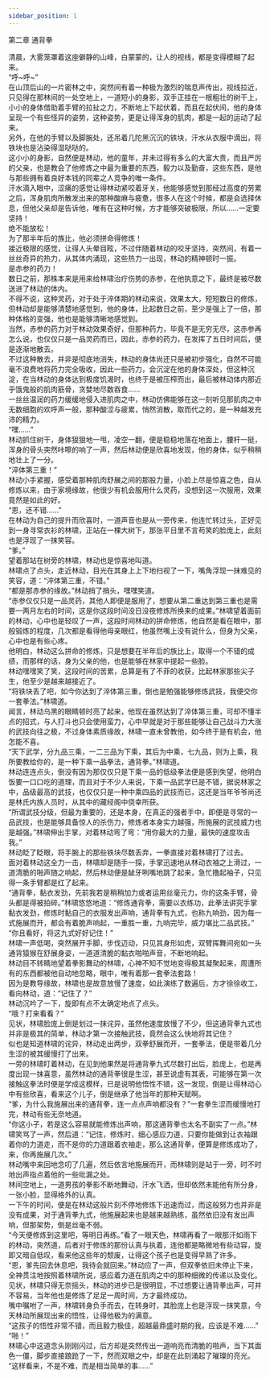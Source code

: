 ```yaml
---
sidebar_position: 1
---
```

 第二章 通背拳


清晨，大雾笼罩着这座僻静的山峰，白蒙蒙的，让人的视线，都是变得模糊了起来。  
“呼~呼~”  
在山顶后山的一片密林之中，突然间有着一种极为激烈的喘息声传出，视线拉近，只见得在那林间的一处空地上，一道短小的身影，双手正挂在一根粗壮的树干上，小小的身体借助着手臂的拉扯之力，不断地上下起伏着，而且在起伏间，他的身体呈现一个有些怪异的姿势，这种姿势，更是让得浑身的肌肉，都是一起的运动了起来。  
另外，在他的手臂以及脚腕处，还吊着几陀黑沉沉的铁块，汗水从衣服中滴出，将铁块也是沾染得湿哒哒的。  
这小小的身影，自然便是林动，他的童年，并未过得有多么的大富大贵，而且严厉的父亲，也是教会了他修炼之中最为重要的东西，毅力以及勤奋，这些东西，是他与那些拥有着良好本钱的同辈之人竞争的唯一条件。  
汗水滴入眼中，涩痛的感觉让得林动紧咬着牙关，他能够感觉到那经过高度的劳累之后，浑身肌肉所散发出来的那种酸麻与疲惫，很多人在这个时候，都是会选择休息，但他父亲却是告诉他，唯有在这种时候，方才能够突破极限，所以……一定要坚持！  
绝不能放松！  
为了那半年后的族比，他必须拼命得修炼！  
接近极限的感觉，让得人头晕目眩，不过伴随着林动的咬牙坚持，突然间，有着一丝丝奇异的热力，从其体内涌现，这些热力一出现，林动的精神顿时一振。  
是赤参的药力！  
数日之前，那株本来是用来给林啸治疗伤势的赤参，在他执意之下，最终是被尽数送进了林动的体内。  
不得不说，这种灵药，对于处于淬体期的林动来说，效果太大，短短数日的修炼，但林动却是能够清楚地感觉到，他的身体，比起数日之前，至少是强上了一倍，那种体格的变强，他也是能够清晰地感觉到。  
当然，赤参的药力对于林动效果奇好，但那种药力，毕竟不是无穷无尽，这赤参再怎么说，也仅仅只是一品灵药而已，因此，赤参的药力，在发挥了五日时间后，便是逐渐地散去。  
不过这种散去，并非是彻底地消失，林动的身体尚还只是被初步强化，自然不可能毫不浪费地将药力完全吸收，因此一些药力，会沉淀在他的身体深处，但这种沉淀，在当林动的身体达到极度饥渴时，也终于是被压榨而出，最后被林动体内那近乎饿鬼般的肌肉筋骨，贪婪地尽数吞食……  
一丝丝温润的药力缓缓地侵入进肌肉之中，林动仿佛能够在这一刻听见那肌肉之中无数细胞的欢呼声一般，那种酸涩与疲累，悄然消散，取而代之的，是一种越发充沛的精力。  
“嘿……”  
林动抓住树干，身体狠狠地一甩，凌空一翻，便是稳稳地落在地面上，腰杆一挺，浑身的骨头突然咔嚓的响了一声，然后林动便是欣喜地发现，他的身体，似乎稍稍地壮上了一分。  
“淬体第三重！”  
林动小手紧握，感受着那种肌肉舒展之间的那股力量，小脸上尽是惊喜之色，自从修炼以来，由于家境缘故，他很少有机会服用什么灵药，没想到这一次服用，效果竟然是如此的好。  
“恩，还不错……”  
在林动为自己的提升而欣喜时，一道声音也是从一旁传来，他连忙转过头，正好见到一身寻常衣衫的林啸，正站在一棵大树下，那张平日里不言苟笑的脸庞上，此刻也是浮现了一抹笑容。  
“爹。”  
望着那站在树旁的林啸，林动也是惊喜地叫道。  
林啸点了点头，走近林动，目光在其身上上下地扫视了一下，嘴角浮现一抹难见的笑容，道：“淬体第三重，不错。”  
“都是那赤参的缘故。”林动捎了捎头，嘿嘿笑道。  
“赤参仅仅只是一品灵药，其他人即便是服用了，想要从第二重达到第三重也是需要一两月左右的时间，这是你这段时间没日没夜修炼所换来的成果。”林啸望着面前的林动，心中也是轻叹了一声，这段时间林动的拼命修炼，他自然是看在眼中，那般锻炼的程度，几次都是看得他母亲眼红，他虽然嘴上没有说什么，但身为父亲，心中也是有些心疼。  
他明白，林动这么拼命的修炼，只是想要在半年后的族比上，取得一个不错的成绩，而那样的话，身为父亲的他，也是能够在林家中提起一些脸。  
林动嘿嘿笑了笑，这段时间的苦累，总算是有了不菲的收获，比起林家那些尖子生，他至少是越来越接近了。  
“将铁块丢了吧，如今你达到了淬体第三重，倒也是勉强能够修炼武技，我便交你一套拳法。”林啸道。  
闻言，林动乌黑的眼睛顿时亮了起来，他现在虽然达到了淬体第三重，可却不懂半点的招式，与人打斗也只会使用蛮力，心中早就是对于那些能够让自己战斗力大涨的武技向往之极，不过身体素质缘故，林啸一直未曾教他，如今终于是有机会，他怎能不喜。  
“天下武学，分九品三乘，一二三品为下乘，其后为中乘，七九品，则为上乘，我所要教给你的，是一种下乘一品拳法，通背拳。”林啸道。  
林动连连点头，倒没有因为那仅仅只是下乘一品的低级拳法便是感到失望，他明白饭要一口口吃的道理，而且对于不少人来说，下乘一品武学已是不错，据说林家之中，品级最高的武技，也仅仅只是一种中乘四品的武技而已，这还是当年爷爷尚还是林氏内族人员时，从其中的藏经阁中侥幸所获。  
“所谓武技分级，但最为重要的，还是本身，在真正的强者手中，即便是寻常的一品武技，也是能够具备惊人的杀伤力，修炼者本身实力越强，所施展的武技威力也是越强。”林啸伸出手掌，对着林动弯了弯：“用你最大的力量，最快的速度攻击我。”  
林动眨了眨眼，将手腕上的那些铁块尽数丢弃，一拳直接对着林啸打了过去。  
面对着林动这全力一击，林啸却是随手一探，手掌迅速地从林动衣袖之上滑过，一道清脆的啪声随之响起，然后林动便是龇牙咧嘴地跳了起来，急忙撸起袖子，只见得一条手臂都是红了起来。  
“通背拳，黏衣发劲，先前我若是稍稍加力或者运用丝毫元力，你的这条手臂，骨头都是得被拍碎。”林啸悠悠地道：“修炼通背拳，需要以衣练功，此拳法讲究手掌黏衣发劲，修炼时黏自己的衣服发出声响，通背拳有九式，也称九响劲，因为每一式施展而开，都会有着脆声响起，一重胜一重，九响完毕，威力堪比二品武技。”  
“你且看好，将这九式好好记住！”  
林啸一声低喝，突然展开手脚，步伐迈动，只见其身形如虎，双臂挥舞间宛如一头通背猿猴在舒展身姿，一道道清脆的黏衣啪啪声音，不断地响起。  
林动目不转睛地望着拳影舞动的林啸，心神不知不觉地变得极其凝聚起来，周遭所有的东西都被他自动地忽略，眼中，唯有着那一套拳法套路！  
因为是教导缘故，林啸也是故意放慢了速度，如此演练了数遍后，方才徐徐收工，看向林动，道：“记住了？”  
林动沉吟了一下，旋即有点不太确定地点了点头。  
“哦？打来看看？”  
见状，林啸脸庞上倒是划过一抹诧异，虽然他速度放慢了不少，但这通背拳九式也并非是极其的简单，林动才第一次接触武技，竟然会这么快地将其记住？  
似也是知道林啸的诧异，林动走出两步，双拳舒展而开，一套拳法，便是带着几分生涩的被其缓慢打了出来。  
一旁的林啸盯着林动，在见到他果然是将通背拳九式尽数打出后，脸庞上，也是再度出现一抹喜意，虽然林动的通背拳很是生涩，甚至说虚有其表，可能够在第一次接触这拳法时便是学成这模样，已是说明他悟性不错，这一发现，倒是让得林动心中有些欣喜，看来这个儿子，倒是继承了他当年的那种天赋啊。  
“爹，为什么我施展出来的通背拳，连一点点声响都没有？”一套拳生涩而缓慢地打完，林动有些无奈地道。  
“你这小子，若是这么容易就能修炼出声响，那这通背拳也太名不副实了一点。”林啸笑骂了一声，然后道：“记住，修炼时，细心感应力道，只要你能做到让衣袖跟着你的力道走，而不是你的力道跟着衣袖走，那么这通背拳，便算是修炼成功了，来，你再施展几次。”  
林动嘴中来回地念叨了几遍，然后依言地施展而开，而林啸则是站于一旁，时不时地出声指点着他的一些纰漏之处。  
林间空地上，一道男孩的拳影不断地舞动，汗水飞洒，但却依然未能他有所分身，一张小脸，显得格外的认真。  
一下午的时间，便是在林动这般片刻不停地修炼下迅速而过，而这般努力也并非是没有成果，对于通背拳九式，他施展起来也是越来越熟练，虽然依旧没有发出声响，但那架势，倒是丝毫不弱。  
“今天便修炼到这里吧，等明日再练。”看了一眼天色，林啸再看了一眼那汗如雨下的林动，突然道，后者对于修炼的那份认真与执着，连他都是略微地有些动容，旋即又暗自低叹，看来他这些年的颓废，让得这个孩子也是变得早熟了许多。  
“恩，爹先回去休息吧，我待会就回来。”林动应了一声，但双拳依旧未停止下来，全神贯注地按照着林啸所说，感应着力道在肌肉之中的那种细微的传递以及变化。  
见状，林啸只得无奈摇头，林动的进步已是很明显，不过想要让通背拳出声，可并不容易，当年他也是修炼了足足一周时间，方才最终成功。  
嘴中嘱咐了一声，林啸转身负手而去，在转身时，其脸庞上也是浮现一抹笑意，今天林动所展现出来的悟性，让得他极为的满意。  
“这孩子的悟性非常不错，而且毅力极佳，超越最鼎盛时期的我，应该是不难……”  
“啪！”  
林啸心中这道念头刚刚闪过，后方却是突然传出一道响亮而清脆的啪声，当下其面色一僵，脚步直接踉跄了一下，然而双眼之中，却是在此刻涌起了璀璨的亮光。  
“这样看来，不是不难，而是相当简单的事……”  
  
  

